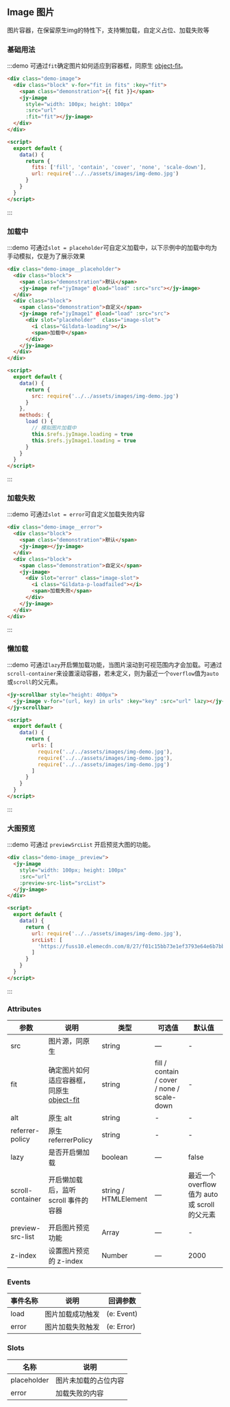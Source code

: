 ## Image 图片
图片容器，在保留原生img的特性下，支持懒加载，自定义占位、加载失败等

### 基础用法

:::demo 可通过`fit`确定图片如何适应到容器框，同原生 [object-fit](https://developer.mozilla.org/en-US/docs/Web/CSS/object-fit)。
```html
<div class="demo-image">
  <div class="block" v-for="fit in fits" :key="fit">
    <span class="demonstration">{{ fit }}</span>
    <jy-image
      style="width: 100px; height: 100px"
      :src="url"
      :fit="fit"></jy-image>
  </div>
</div>

<script>
  export default {
    data() {
      return {
        fits: ['fill', 'contain', 'cover', 'none', 'scale-down'],
        url: require('../../assets/images/img-demo.jpg')
      }
    }
  }
</script>
```
:::

### 加载中

:::demo 可通过`slot = placeholder`可自定义加载中，以下示例中的加载中均为手动模拟，仅是为了展示效果
```html
<div class="demo-image__placeholder">
  <div class="block">
    <span class="demonstration">默认</span>
    <jy-image ref="jyImage" @load="load" :src="src"></jy-image>
  </div>
  <div class="block">
    <span class="demonstration">自定义</span>
    <jy-image ref="jyImage1" @load="load" :src="src">
      <div slot="placeholder"  class="image-slot">
        <i class="Gildata-loading"></i>
        <span>加载中</span>
      </div>
    </jy-image>
  </div>
</div>

<script>
  export default {
    data() {
      return {
        src: require('../../assets/images/img-demo.jpg')
      }
    },
    methods: {
      load () {
        // 模拟图片加载中
        this.$refs.jyImage.loading = true
        this.$refs.jyImage1.loading = true
      }   
    } 
  }
</script>
```
:::

### 加载失败

:::demo 可通过`slot = error`可自定义加载失败内容
```html
<div class="demo-image__error">
  <div class="block">
    <span class="demonstration">默认</span>
    <jy-image></jy-image>
  </div>
  <div class="block">
    <span class="demonstration">自定义</span>
    <jy-image>
      <div slot="error" class="image-slot">
        <i class="Gildata-p-loadfailed"></i>
        <span>加载失败</span>
      </div>
    </jy-image>
  </div>
</div>
```
:::

### 懒加载

:::demo 可通过`lazy`开启懒加载功能，当图片滚动到可视范围内才会加载。可通过`scroll-container`来设置滚动容器，若未定义，则为最近一个`overflow`值为`auto`或`scroll`的父元素。
```html
<jy-scrollbar style="height: 400px">
  <jy-image v-for="(url, key) in urls" :key="key" :src="url" lazy></jy-image>
</jy-scrollbar>

<script>
  export default {
    data() {
      return {
        urls: [
          require('../../assets/images/img-demo.jpg'),
          require('../../assets/images/img-demo.jpg'),
          require('../../assets/images/img-demo.jpg')
        ]
      }
    }
  }
</script>
```
:::

### 大图预览

:::demo 可通过 `previewSrcList` 开启预览大图的功能。
```html
<div class="demo-image__preview">
  <jy-image 
    style="width: 100px; height: 100px"
    :src="url" 
    :preview-src-list="srcList">
  </jy-image>
</div>

<script>
  export default {
    data() {
      return {
        url: require('../../assets/images/img-demo.jpg'),
        srcList: [
          'https://fuss10.elemecdn.com/8/27/f01c15bb73e1ef3793e64e6b7bbccjpeg.jpeg'
        ]
      }
    }
  }
</script>
```
:::

### Attributes
| 参数      | 说明    | 类型      | 可选值       | 默认值   |
|---------- |-------- |---------- |-------------  |-------- |
| src | 图片源，同原生 | string | — | - |
| fit | 确定图片如何适应容器框，同原生 [object-fit](https://developer.mozilla.org/en-US/docs/Web/CSS/object-fit) | string | fill / contain / cover / none / scale-down | - |
| alt | 原生 alt | string | - | - |
| referrer-policy | 原生 referrerPolicy | string | - | - |
| lazy | 是否开启懒加载 | boolean | — | false |
| scroll-container | 开启懒加载后，监听 scroll 事件的容器 | string / HTMLElement | — | 最近一个 overflow 值为 auto 或 scroll 的父元素 |
| preview-src-list | 开启图片预览功能 | Array | — | - |
| z-index | 设置图片预览的 z-index | Number | — | 2000 |

### Events
| 事件名称      | 说明    | 回调参数      |
|---------- |-------- |---------- |
| load | 图片加载成功触发 | (e: Event) |
| error | 图片加载失败触发 | (e: Error) |

### Slots
| 名称    | 说明         |
|---------|-------------|
| placeholder | 图片未加载的占位内容 |
| error | 加载失败的内容 |


